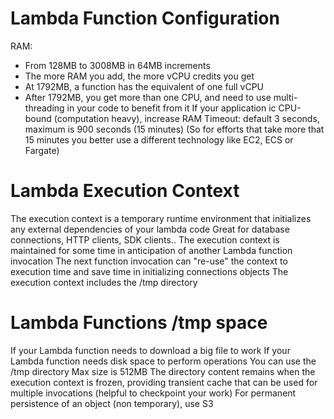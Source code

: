 # Lambda Function Configuration

RAM:
- From 128MB to 3008MB in 64MB increments
- The more RAM you add, the more vCPU credits you get
- At 1792MB, a function has the equivalent of one full vCPU
- After 1792MB, you get more than one CPU, and need to use multi-threading in your code to benefit from it
If your application ic CPU-bound (computation heavy), increase RAM
Timeout: default 3 seconds, maximum is 900 seconds (15 minutes) (So for efforts that take more that 15 minutes you better use a different technology like EC2, ECS or Fargate)

# Lambda Execution Context

The execution context is a temporary runtime environment that initializes any external dependencies of your lambda code
Great for database connections, HTTP clients, SDK clients..
The execution context is maintained for some time in anticipation of another Lambda function invocation
The next function invocation can "re-use" the context to execution time and save time in initializing connections objects
The execution context includes the /tmp directory

# Lambda Functions /tmp space

If your Lambda function needs to download a big file to work
If your Lambda function needs disk space to perform operations
You can use the /tmp directory
Max size is 512MB
The directory content remains when the execution context is frozen, providing transient cache that can be used for multiple invocations (helpful to checkpoint your work)
For permanent persistence of an object (non temporary), use S3